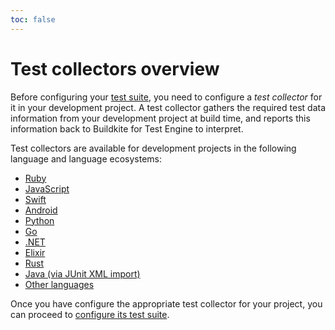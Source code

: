 ```yaml
---
toc: false
---
```


# Test collectors overview

Before configuring your [test suite](/docs/test-engine/test-suites), you need to configure a _test collector_ for it in your development project. A test collector gathers the required test data information from your development project at build time, and reports this information back to Buildkite for Test Engine to interpret.

Test collectors are available for development projects in the following language and language ecosystems:

- [Ruby](/docs/test-engine/ruby-collectors)
- [JavaScript](/docs/test-engine/javascript-collectors)
- [Swift](/docs/test-engine/swift-collectors)
- [Android](/docs/test-engine/android-collectors)
- [Python](/docs/test-engine/python-collectors)
- [Go](/docs/test-engine/golang-collectors)
- [.NET](/docs/test-engine/dotnet-collectors)
- [Elixir](/docs/test-engine/elixir-collectors)
- [Rust](/docs/test-engine/rust-collectors)
- [Java (via JUnit XML import)](/docs/test-engine/importing-junit-xml)
- [Other languages](/docs/test-engine/other-collectors)

Once you have configure the appropriate test collector for your project, you can proceed to [configure its test suite](/docs/test-engine/test-suites).
